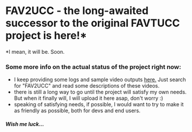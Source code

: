 # FAV2UCC - the long-awaited successor to the original FAVTUCC project is here!*
*I mean, it will be. Soon.

### Some more info on the actual status of the project right now:
- I keep providing some logs and sample video outputs [here.](https://www.youtube.com/@__Ianr__) Just search for "FAV2UCC" and read some descriptions of these videos.
- there is still a long way to go until the project will satisfy my own needs. But when it finally will, I will upload it here asap, don't worry :)
- speaking of satisfying needs, if possible, I would want to try to make it as friendly as possible, both for devs and end users.

##### Wish me luck...
